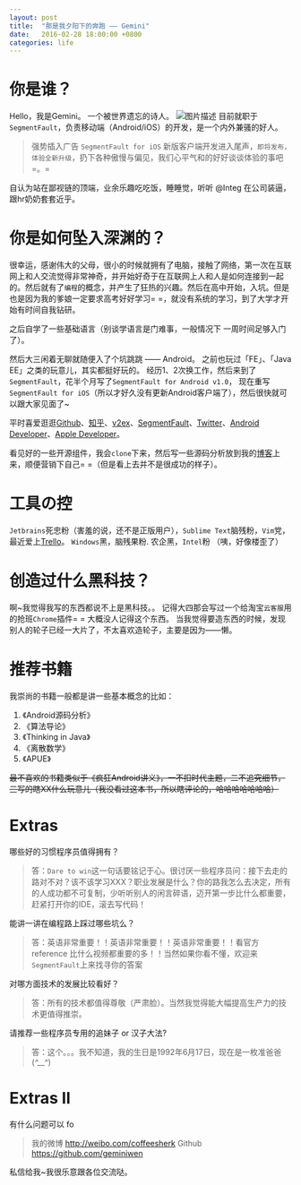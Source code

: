 ```yaml
---
layout: post
title:  "那是我夕阳下的奔跑 —— Gemini"
date:   2016-02-28 18:00:00 +0800
categories: life
---
```


# 你是谁？
Hello，我是Gemini。 一个被世界遗忘的诗人。
![图片描述][1]
目前就职于 `SegmentFault`，负责移动端（Android/iOS）的开发，是一个内外兼骚的好人。

> 强势插入广告 `SegmentFault for iOS` 新版客户端开发进入尾声，`即将发布，体验全新升级`，扔下各种傲慢与偏见，我们心平气和的好好谈谈体验的事吧 =。=
   
自认为站在鄙视链的顶端，业余乐趣吃吃饭，睡睡觉，听听 @Integ 在公司装逼，跟hr奶奶套套近乎。

# 你是如何坠入深渊的？
很幸运，感谢伟大的父母，很小的时候就拥有了电脑，接触了网络，第一次在互联网上和人交流觉得非常神奇，并开始好奇于在互联网上人和人是如何连接到一起的。然后就有了`编程`的概念，并产生了狂热的兴趣。然后在高中开始，入坑。但是也是因为我的爹娘一定要求高考好好学习= =，就没有系统的学习，到了大学才开始有时间自我钻研。

之后自学了一些基础语言（别谈学语言是门难事，一般情况下 一周时间足够入门了）。

然后大三闲着无聊就随便入了个坑跳跳 —— Android。 之前也玩过「FE」、「Java EE」之类的玩意儿，其实都挺好玩的。
经历1、2次换工作，然后来到了`SegmentFault`，花半个月写了`SegmentFault for Android v1.0`，
现在重写`SegmentFault for iOS`（所以才好久没有更新Android客户端了），然后很快就可以跟大家见面了~

平时喜爱逛逛[Github](https://github.com)、[知乎](http://zhihu.com)、[v2ex](https://www.v2ex.com/)、[SegmentFault](http://sf.gg)、[Twitter](https://twitter.com)、[Android Developer](http://developer.android.com)、[Apple Developer](http://developer.apple.com)。

看见好的一些开源组件，我会`clone`下来，然后写一些源码分析放到我的[博客](https://segmentfault.com/blog/gemini)上来，顺便营销下自己= =（但是看上去并不是很成功的样子）。



# 工具の控
`Jetbrains`死忠粉（害羞的说，还不是正版用户），`Sublime Text`脑残粉，`Vim`党，最近爱上[Trello](https://trello.com)。
`Windows`黑，脑残果粉.
农企黑，`Intel`粉
（咦，好像楼歪了）

# 创造过什么黑科技？
啊~我觉得我写的东西都说不上是黑科技。。
记得大四那会写过一个给淘宝`云客服`用的抢班`Chrome`插件= = 大概没人记得这个东西。
当我觉得要造东西的时候，发现别人的轮子已经一大片了，不太喜欢造轮子，主要是因为——懒。

# 推荐书籍
我崇尚的书籍一般都是讲一些基本概念的比如：
1. 《Android源码分析》
2. 《算法导论》
3. 《Thinking in Java》
4. 《离散数学》
5. 《APUE》

~~最不喜欢的书籍类似于《疯狂Android讲义》，一不扣时代主题，二不追究细节，三写的瞎XX什么玩意儿（我没看过这本书，所以瞎评论的，哈哈哈哈哈哈哈）~~

# Extras

哪些好的习惯程序员值得拥有？

> 答：`Dare to win`这一句话要铭记于心。很讨厌一些程序员问：接下去走的路对不对？该不该学习XXX？职业发展是什么？你的路我怎么去决定，所有的人成功都不可复制，少听听别人的闲言碎语，迈开第一步比什么都重要，赶紧打开你的IDE，滚去写代码！

能讲一讲在编程路上踩过哪些坑么？

> 答：英语非常重要！！英语非常重要！！英语非常重要！！看官方reference 比什么视频都重要的多！！当然如果你看不懂，欢迎来`SegmentFault`上来找寻你的答案

对哪方面技术的发展比较看好？

> 答：所有的技术都值得尊敬（严肃脸）。当然我觉得能大幅提高生产力的技术更值得推崇。

请推荐一些程序员专用的追妹子 or 汉子大法?

> 答：这个。。。我不知道，我的生日是1992年6月17日，现在是一枚准爸爸 (*^__^*) 

# Extras II

有什么问题可以 fo 
> 我的微博 http://weibo.com/coffeesherk
> Github https://github.com/geminiwen

私信给我~我很乐意跟各位交流哒。
 


  [1]: /img/bVtc2W